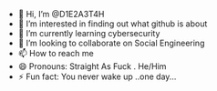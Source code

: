 - 👋 Hi, I’m @D1E2A3T4H
- 👀 I’m interested in finding out what github is about
- 🌱 I’m currently learning cybersecurity
- 💞️ I’m looking to collaborate on Social Engineering
- 📫 How to reach me 
- 😄 Pronouns: Straight As Fuck . He/Him
- ⚡ Fun fact: You never wake up ..one day...

<!---
D1E2A3T4H/D1E2A3T4H is a ✨ special ✨ repository because its `README.md` (this file) appears on your GitHub profile.
You can click the Preview link to take a look at your changes.
--->
